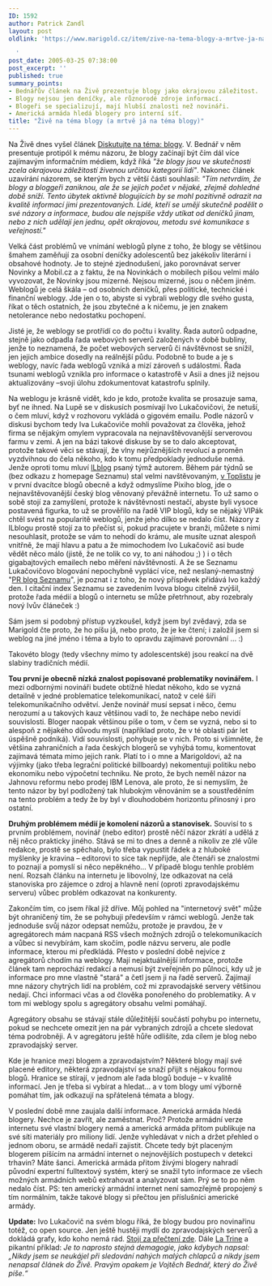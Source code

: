 ```yaml
---
ID: 1592
author: Patrick Zandl
layout: post
oldlink: 'https://www.marigold.cz/item/zive-na-tema-blogy-a-mrtve-ja-na-tema-blogy

  '
post_date: 2005-03-25 07:38:00
post_excerpt: ''
published: true
summary_points:
- Bednářův článek na Živě prezentuje blogy jako okrajovou záležitost.
- Blogy nejsou jen deníčky, ale různorodé zdroje informací.
- Blogeři se specializují, mají hlubší znalosti než novináři.
- Americká armáda hledá blogery pro interní síť.
title: "Živě na téma blogy (a mrtvě já na téma blogy)"
---
```


<p>Na Živě dnes vyšel článek <a href="http://www.zive.cz/h/Uzivatel/AR.asp?ARI=122644">Diskutujte na téma: blogy</a>. V. Bednář v něm presentuje protipól k mému názoru, že blogy začínají být čím dál více zajímavým informačním médiem, když říká <i>"že blogy jsou ve skutečnosti zcela okrajovou záležitostí živenou určitou kategorií lidí"</i>.   Nakonec článek uzavírání názorem, se kterým bych z větší části souhlasil: <i>"Tím netvrdím, že blogy a bloggeři zaniknou, ale že se jejich počet v nějaké, zřejmě dohledné době sníží. Tento úbytek aktivně blogujících by se mohl pozitivně odrazit na kvalitě informací jimi prezentovaných. Lidé, kteří se umějí skutečně podělit o své názory a informace, budou ale nejspíše vždy utíkat od deníčků jinam, nebo z nich udělají jen jednu, opět okrajovou, metodu své komunikace s veřejností."</i></p>

<p>Velká část problémů ve vnímání weblogů plyne z toho, že blogy se většinou šmahem zaměňují za osobní deníčky adolescentů bez jakékoliv literární i obsahové hodnoty. Je to stejné zjednodušení, jako porovnávat server Novinky a Mobil.cz a z faktu, že na Novinkách o mobilech píšou velmi málo vyvozovat, že Novinky jsou mizerné. Nejsou mizerné, jsou o něčem jiném. Weblogů je celá škála – od osobních deníčků, přes politické, technické i finanční weblogy. Jde jen o to, abyste si vybrali weblogy dle svého gusta, říkat o těch ostatních, že jsou zbytečné a k ničemu, je jen znakem netolerance nebo nedostatku pochopení. </p>

<p>Jisté je, že weblogy se protřídí co do počtu i kvality. Řada autorů odpadne, stejně jako odpadla řada webových serverů založených v době bubliny, jenže to neznamená, že počet webových serverů či návštěvnost se snížil, jen jejich ambice dosedly na reálnější půdu. Podobně to bude a je s weblogy, navíc řada weblogů vzniká a mizí zároveň s událostmi. Řada tsunami weblogů vznikla pro informace o katastrofě v Asii a dnes již nejsou aktualizovány –svoji úlohu zdokumentovat katastrofu splnily.</p>

<p>Na weblogu je krásně vidět, kdo je kdo, protože kvalita se prosazuje sama, byť ne ihned. Na Lupě se v diskusích posmívají Ivo Lukačovičovi, že netuší, o čem mluví, když v rozhovoru vykládá o gigovém emailu. Podle názorů v diskusi bychom tedy Iva Lukačoviče mohli považovat za člověka, jehož firma se nějakým omylem  vypracovala na nejnavštěvovanější serverovou farmu v zemi. A jen na bázi takové diskuse by se to dalo akceptovat, protože takové věci se stávají, že vlny nejrůznějších revolucí a proměn vyzdvihnou do čela někoho, kdo k tomu předpoklady jednoduše nemá. Jenže oproti tomu mluví <a href="http://www.ilblog.cz">ILblog</a> psaný týmž autorem. Během pár týdnů se (bez odkazu z homepage Seznamu) stal velmi navštěvovaným, <a href="http://www.toplist.cz/weblogy">v Toplistu</a> je v první dvacítce blogů obecně a když odmyslíme Pixiho blog, jde o nejnavštěvovanější český blog věnovaný převážně internetu. To už samo o sobě stojí za zamyšlení, protože k návštěvnosti nestačí, abyste byli vysoce postavená figurka, to už se prověřilo na řadě VIP blogů, kdy se nějaký VIPák chtěl svést na popularitě weblogů, jenže jeho dílko se nedalo číst. Názory z ILblogu prostě stojí za to přečíst si, pokud pracujete v branži, můžete s nimi nesouhlasit, protože se vám to nehodí do krámu, ale musíte uznat alespoň vnitřně, že mají hlavu a patu a že mimochodem Ivo Lukačovič asi bude vědět něco málo (jistě, že ne tolik co vy, to ani náhodou ;) ) i o těch gigabajtových emailech nebo měření návštěvnosti. A že se Seznamu Lukačovičovo blogování nepochybně vyplácí více, než neslaný-nemastný "<a href="http://blog.lide.cz/seznam.pr">PR blog Seznamu</a>", je poznat i z toho, že nový příspěvek přidává Ivo každý den. I citační index Seznamu se zavedením Ivova blogu citelně zvýšil, protože řada médií a blogů o internetu se může přetrhnout, aby rozebraly nový Ivův článeček :)</p>

<p>Sám jsem si podobný přístup vyzkoušel, když jsem byl zvědavý, zda se Marigold čte proto, že ho píšu já, nebo proto, že je ke čtení; i založil jsem si weblog na jiné jméno i téma a bylo to opravdu zajímavé porovnání … :)</p>

<p>Takovéto blogy (tedy všechny mimo ty adolescentské) jsou reakcí na dvě slabiny tradičních médií. </p>

<p><b>Tou první je obecně nízká znalost popisované problematiky novinářem.</b> I mezi odbornými novináři budete obtížně hledat někoho, kdo se vyzná detailně v jedné problematice telekomunikací, natož v celé šíři telekomunikačního odvětví. Jenže novinář musí sepsat i něco, čemu nerozumí a u takových kauz většinou vadí to, že nechápe nebo nevidí souvislosti. Bloger naopak většinou píše o tom, v čem se vyzná, nebo si to alespoň z nějakého důvodu myslí (například proto, že v té oblasti pár let úspěšně podniká). Vidí souvislosti, pohybuje se v nich. Proto si všimněte, že většina zahraničních a řada českých blogerů se vyhýbá tomu, komentovat zajímavá témata mimo jejich rank. Platí to i o mne a Marigoldovi, až na výjimky (jako třeba legrační politické billboardy) nekomentuji politiku nebo ekonomiku nebo výpočetní techniku. Ne proto, že bych neměl názor na Jahnovu reformu nebo prodej IBM Lenova, ale proto, že si nemyslím, že tento názor by byl podložený tak hlubokým věnováním se a soustředěním na tento problém a tedy že by byl v dlouhodobém horizontu přínosný i pro ostatní. </p>

<p><b>Druhým problémem médií je komolení názorů a stanovisek.</b> Souvisí to s prvním problémem, novinář (nebo editor) prostě něčí názor zkrátí a udělá z něj něco prakticky jiného. Stává se mi to dnes a denně a nikoliv ze zlé vůle redakce, prostě se spěchalo, bylo třeba vypustit řádek a z hluboké myšlenky je kravina – editorovi to sice tak nepřijde, ale čtenáři se znalostmi to poznají a pomyslí si něco nepěkného… V případě blogu tenhle problém není. Rozsah článku na internetu je libovolný, lze odkazovat na celá stanoviska pro zájemce o zdroj a hlavně není (oproti zpravodajskému serveru) vůbec problém odkazovat na konkurenty. </p>

<p>Zakončím tím, co jsem říkal již dříve. Můj pohled na "internetový svět" může být ohraničený tím, že se pohybuji především v rámci weblogů. Jenže tak jednoduše svůj názor odepsat nemůžu, protože je pravdou, že v agregátorech mám nacpaná RSS všech možných zdrojů o telekomunikacích a vůbec si nevybírám, kam skočím, podle názvu serveru, ale podle informace, kterou mi předkládá. Přesto v poslední době nejvíce z agregátorů chodím na weblogy. Mají nejaktuálnější informace, protože článek tam neprochází redakcí a nemusí být zveřejněn po půlnoci, kdy už je informace pro mne vlastně "stará" a četl jsem ji na řadě serverů. Zajímají mne názory chytrých lidí na problém, což mi zpravodajské servery většinou nedají. Chci informaci včas a od člověka ponořeného do problematiky. A v tom mi weblogy spolu s agregátory obsahu velmi pomáhají. </p>

<p>Agregátory obsahu se stávají stále důležitější součástí pohybu po internetu, pokud se nechcete omezit jen na pár vybraných zdrojů a chcete sledovat téma podrobněji. A v agregátoru ještě hůře odlišíte, zda cílem je blog nebo zpravodajský server. </p>

<p>Kde je hranice mezi blogem a zpravodajstvím? Některé blogy mají své placené editory, některá zpravodajství se snaží přijít s nějakou formou blogů. Hranice se stírají, v jednom ale řada blogů boduje – v kvalitě informací. Jen je třeba si vybírat a hledat… a v tom blogy umí výborně pomáhat tím, jak odkazují na spřátelená témata a blogy. </p>

<p>V poslední době mne zaujala další informace. Americká armáda hledá blogery. Nechce je zavřít, ale zaměstnat. Proč? Protože armádní verze internetu své vlastní blogery nemá a americká armáda přitom publikuje na své síti materiály pro miliony lidí. Jenže vyhledávat v nich a držet přehled o jednom oboru, se armádě nedaří zajistit. Chcete tedy být placeným blogerem píšícím na armádní internet o nejnovějších postupech v detekci trhavin? Máte šanci. Americká armáda přitom živými blogery nahradí původní expertní fulltextový systém, který se snažil tyto informace ze všech možných armádních webů extrahovat a analyzovat sám. Prý se to po něm nedalo číst. PS: ten americký armádní internet není samozřejmě propojený s tím normálním, takže takové blogy si přečtou jen příslušníci americké armády.
</p>

<p><strong>Update:</strong> Ivo Lukačovič na svém blogu říká, že blogy budou pro novinařinu totéž, co open source.</a> Jen ještě hustěji mydlí do zpravodajských serverů a dokládá grafy, kdo koho nemá rád. <a href="http://blog.lide.cz/ilblog/2005/03/28/78">Stojí za přečtení zde</a>. Dále <a href="http://www.dgx.cz/trine/item/zive-nachytal-jsem-se">La Trine</a> a pikantní příklad: <i>Je to naprosto stejná demagogie, jako kdybych napsal: „Nikdy jsem se neukájel při sledování nahých malých chlapců a nikdy jsem nenapsal článek do Živě. Pravým opakem je Vojtěch Bednář, který do Živě píše.“</i>
</p>